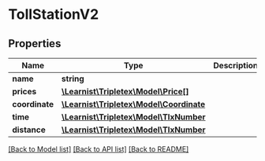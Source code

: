 # TollStationV2

## Properties
Name | Type | Description | Notes
------------ | ------------- | ------------- | -------------
**name** | **string** |  | [optional] 
**prices** | [**\Learnist\Tripletex\Model\Price[]**](Price.md) |  | [optional] 
**coordinate** | [**\Learnist\Tripletex\Model\Coordinate**](Coordinate.md) |  | [optional] 
**time** | [**\Learnist\Tripletex\Model\TlxNumber**](TlxNumber.md) |  | [optional] 
**distance** | [**\Learnist\Tripletex\Model\TlxNumber**](TlxNumber.md) |  | [optional] 

[[Back to Model list]](../../README.md#documentation-for-models) [[Back to API list]](../../README.md#documentation-for-api-endpoints) [[Back to README]](../../README.md)


